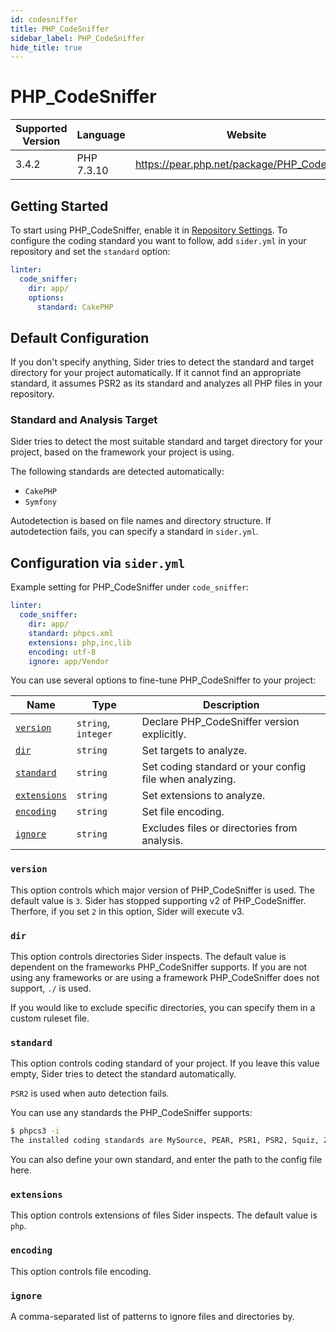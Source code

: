 ```yaml
---
id: codesniffer
title: PHP_CodeSniffer
sidebar_label: PHP_CodeSniffer
hide_title: true
---
```


# PHP_CodeSniffer

| Supported Version | Language   | Website                                      |
| ----------------- | ---------- | -------------------------------------------- |
| 3.4.2             | PHP 7.3.10 | https://pear.php.net/package/PHP_CodeSniffer |

## Getting Started

To start using PHP_CodeSniffer, enable it in [Repository Settings](../../getting-started/repository-settings.md). To configure the coding standard you want to follow, add `sider.yml` in your repository and set the `standard` option:

```yaml
linter:
  code_sniffer:
    dir: app/
    options:
      standard: CakePHP
```

## Default Configuration

If you don't specify anything, Sider tries to detect the standard and target directory for your project automatically. If it cannot find an appropriate standard, it assumes PSR2 as its standard and analyzes all PHP files in your repository.

### Standard and Analysis Target

Sider tries to detect the most suitable standard and target directory for your project, based on the framework your project is using.

The following standards are detected automatically:

- `CakePHP`
- `Symfony`

Autodetection is based on file names and directory structure. If autodetection fails, you can specify a standard in `sider.yml`.

## Configuration via `sider.yml`

Example setting for PHP_CodeSniffer under `code_sniffer`:

```yaml
linter:
  code_sniffer:
    dir: app/
    standard: phpcs.xml
    extensions: php,inc,lib
    encoding: utf-8
    ignore: app/Vendor
```

You can use several options to fine-tune PHP_CodeSniffer to your project:

| Name                        | Type                | Description                                             |
| --------------------------- | ------------------- | ------------------------------------------------------- |
| [`version`](#version)       | `string`, `integer` | Declare PHP_CodeSniffer version explicitly.             |
| [`dir`](#dir)               | `string`            | Set targets to analyze.                                 |
| [`standard`](#standard)     | `string`            | Set coding standard or your config file when analyzing. |
| [`extensions`](#extensions) | `string`            | Set extensions to analyze.                              |
| [`encoding`](#encoding)     | `string`            | Set file encoding.                                      |
| [`ignore`](#ignore)         | `string`            | Excludes files or directories from analysis.            |

### `version`

This option controls which major version of PHP_CodeSniffer is used. The default value is `3`.
Sider has stopped supporting v2 of PHP_CodeSniffer. Therfore, if you set `2` in this option, Sider will execute v3.

### `dir`

This option controls directories Sider inspects. The default value is dependent on the frameworks PHP_CodeSniffer supports. If you are not using any frameworks or are using a framework PHP_CodeSniffer does not support, `./` is used.

If you would like to exclude specific directories, you can specify them in a custom ruleset file.

### `standard`

This option controls coding standard of your project. If you leave this value empty, Sider tries to detect the standard automatically.

`PSR2` is used when auto detection fails.

You can use any standards the PHP_CodeSniffer supports:

```bash
$ phpcs3 -i
The installed coding standards are MySource, PEAR, PSR1, PSR2, Squiz, Zend, Symfony, CakePHP, WordPress-Docs, WordPress-Core, WordPress, WordPress-Extra and WordPress-VIP
```

You can also define your own standard, and enter the path to the config file here.

### `extensions`

This option controls extensions of files Sider inspects. The default value is `php`.

### `encoding`

This option controls file encoding.

### `ignore`

A comma-separated list of patterns to ignore files and directories by.
